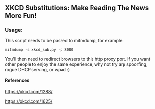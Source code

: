 ## XKCD Substitutions: Make Reading The News More Fun!

### Usage:
This script needs to be passed to mitmdump, for example:

```mitmdump -s xkcd_sub.py -p 8080```

You'll then need to redirect browsers to this http proxy port. If you want other people to enjoy the same experience, why not try arp spoorfing, rogue DHCP serving, or wpad :)

#### References
https://xkcd.com/1288/

https://xkcd.com/1625/
